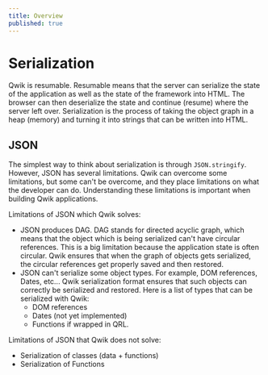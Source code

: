 ```yaml
---
title: Overview
published: true
---
```


# Serialization

Qwik is resumable. Resumable means that the server can serialize the state of the application as well as the state of the framework into HTML. The browser can then deserialize the state and continue (resume) where the server left over. Serialization is the process of taking the object graph in a heap (memory) and turning it into strings that can be written into HTML.

## JSON

The simplest way to think about serialization is through `JSON.stringify`. However, JSON has several limitations. Qwik can overcome some limitations, but some can't be overcome, and they place limitations on what the developer can do. Understanding these limitations is important when building Qwik applications.

Limitations of JSON which Qwik solves:

- JSON produces DAG. DAG stands for directed acyclic graph, which means that the object which is being serialized can't have circular references. This is a big limitation because the application state is often circular. Qwik ensures that when the graph of objects gets serialized, the circular references get properly saved and then restored.
- JSON can't serialize some object types. For example, DOM references, Dates, etc... Qwik serialization format ensures that such objects can correctly be serialized and restored. Here is a list of types that can be serialized with Qwik:
  - DOM references
  - Dates (not yet implemented)
  - Functions if wrapped in QRL.

Limitations of JSON that Qwik does not solve:

- Serialization of classes (data + functions)
- Serialization of Functions
